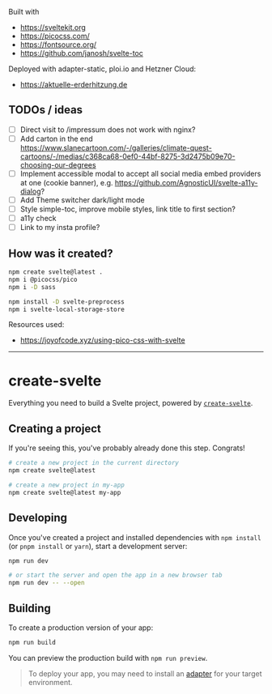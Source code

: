 Built with

- https://sveltekit.org
- https://picocss.com/
- https://fontsource.org/
- https://github.com/janosh/svelte-toc

Deployed with adapter-static, ploi.io and Hetzner Cloud:

- https://aktuelle-erderhitzung.de

## TODOs / ideas

- [ ] Direct visit to /impressum does not work with nginx?
- [ ] Add carton in the end https://www.slanecartoon.com/-/galleries/climate-quest-cartoons/-/medias/c368ca68-0ef0-44bf-8275-3d2475b09e70-choosing-our-degrees
- [ ] Implement accessible modal to accept all social media embed providers at one (cookie banner), e.g. https://github.com/AgnosticUI/svelte-a11y-dialog?
- [ ] Add Theme switcher dark/light mode
- [ ] Style simple-toc, improve mobile styles, link title to first section?
- [ ] a11y check
- [ ] Link to my insta profile?

## How was it created?

```bash
npm create svelte@latest .
npm i @picocss/pico
npm i -D sass

npm install -D svelte-preprocess
npm i svelte-local-storage-store
```

Resources used:

- https://joyofcode.xyz/using-pico-css-with-svelte

<hr>

# create-svelte

Everything you need to build a Svelte project, powered by [`create-svelte`](https://github.com/sveltejs/kit/tree/master/packages/create-svelte).

## Creating a project

If you're seeing this, you've probably already done this step. Congrats!

```bash
# create a new project in the current directory
npm create svelte@latest

# create a new project in my-app
npm create svelte@latest my-app
```

## Developing

Once you've created a project and installed dependencies with `npm install` (or `pnpm install` or `yarn`), start a development server:

```bash
npm run dev

# or start the server and open the app in a new browser tab
npm run dev -- --open
```

## Building

To create a production version of your app:

```bash
npm run build
```

You can preview the production build with `npm run preview`.

> To deploy your app, you may need to install an [adapter](https://kit.svelte.dev/docs/adapters) for your target environment.
